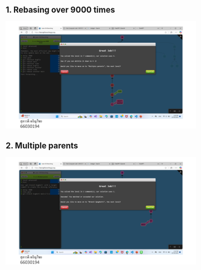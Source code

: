 ## 1. Rebasing over 9000 times

![alt text](image-18.png)

## 2. Multiple parents

![alt text](image-21.png)